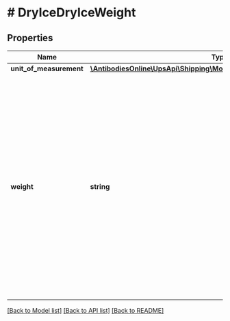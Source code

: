 # # DryIceDryIceWeight

## Properties

Name | Type | Description | Notes
------------ | ------------- | ------------- | -------------
**unit_of_measurement** | [**\AntibodiesOnline\UpsApi\Shipping\Model\DryIceWeightUnitOfMeasurement**](DryIceWeightUnitOfMeasurement.md) |  |
**weight** | **string** | Dry Ice Weight.  Cannot be more than package weight. Should be more than 0.0. Valid characters are 0-9 and \&quot;.\&quot; (Decimal point). Limit to 1 digit after the decimal. The maximum length of the field is 5 including \&quot;.\&quot; and can hold up to 1 decimal place. |

[[Back to Model list]](../../README.md#models) [[Back to API list]](../../README.md#endpoints) [[Back to README]](../../README.md)
